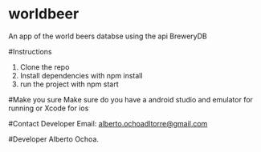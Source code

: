 # worldbeer
An app of the world beers databse using the api BreweryDB

#Instructions 
1. Clone the repo
2. Install dependencies with npm install
3. run the project with npm start 


#Make you sure
Make sure do you have a android studio and emulator for running or Xcode for ios 

#Contact
Developer Email: alberto.ochoadltorre@gmail.com

#Developer
Alberto Ochoa.
